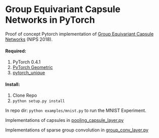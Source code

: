 # Group Equivariant Capsule Networks in PyTorch
Proof of concept Pytorch implementation of [Group Equivariant Capsule Networks](https://arxiv.org/pdf/1806.05086.pdf) (NIPS 2018).

#### Required:
1) PyTorch 0.4.1
2) [PyTorch Geometric](https://github.com/rusty1s/pytorch_geometric)
2) [pytorch_unique](https://github.com/rusty1s/pytorch_unique)

#### Install:
1) Clone Repo
2) `python setup.py install`

In repo dir: `python examples/mnist.py` to run the MNIST Experiment.

Implementations of capsules in [pooling_capsule_layer.py](https://github.com/mrjel/group_equivariant_capsules_pytorch/blob/master/group_capsules/nn/modules/pooling_capsule_layer.py)

Implementations of sparse group convolution in [group_conv_layer.py](https://github.com/mrjel/group_equivariant_capsules_pytorch/blob/master/group_capsules/nn/modules/group_conv_layer.py)
